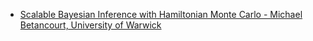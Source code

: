 * [Scalable Bayesian Inference with Hamiltonian Monte Carlo - Michael Betancourt, University of Warwick](https://icerm.brown.edu/video_archive/#/play/1107)  
